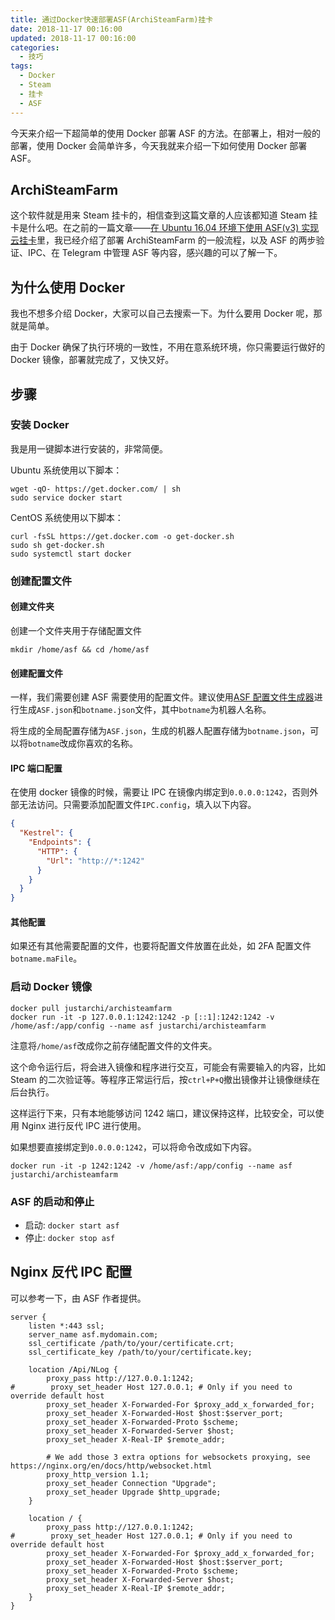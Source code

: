 ```yaml
---
title: 通过Docker快速部署ASF(ArchiSteamFarm)挂卡
date: 2018-11-17 00:16:00
updated: 2018-11-17 00:16:00
categories:
  - 技巧
tags:
  - Docker
  - Steam
  - 挂卡
  - ASF
---
```


今天来介绍一下超简单的使用 Docker 部署 ASF 的方法。在部署上，相对一般的部署，使用 Docker 会简单许多，今天我就来介绍一下如何使用 Docker 部署 ASF。

<!--more-->

## ArchiSteamFarm

这个软件就是用来 Steam 挂卡的，相信查到这篇文章的人应该都知道 Steam 挂卡是什么吧。在之前的一篇文章——[在 Ubuntu 16.04 环境下使用 ASF(v3) 实现云挂卡](/2018/08/08/asf-steam/)里，我已经介绍了部署 ArchiSteamFarm 的一般流程，以及 ASF 的两步验证、IPC、在 Telegram 中管理 ASF 等内容，感兴趣的可以了解一下。

## 为什么使用 Docker

我也不想多介绍 Docker，大家可以自己去搜索一下。为什么要用 Docker 呢，那就是简单。

由于 Docker 确保了执行环境的一致性，不用在意系统环境，你只需要运行做好的 Docker 镜像，部署就完成了，又快又好。

## 步骤

### 安装 Docker

我是用一键脚本进行安装的，非常简便。

Ubuntu 系统使用以下脚本：

```shell
wget -qO- https://get.docker.com/ | sh
sudo service docker start
```

CentOS 系统使用以下脚本：

```shell
curl -fsSL https://get.docker.com -o get-docker.sh
sudo sh get-docker.sh
sudo systemctl start docker
```

### 创建配置文件

#### 创建文件夹

创建一个文件夹用于存储配置文件

```shell
mkdir /home/asf && cd /home/asf
```

#### 创建配置文件

一样，我们需要创建 ASF 需要使用的配置文件。建议使用[ASF 配置文件生成器](https://justarchinet.github.io/ASF-WebConfigGenerator/#/)进行生成`ASF.json`和`botname.json`文件，其中`botname`为机器人名称。

将生成的全局配置存储为`ASF.json`，生成的机器人配置存储为`botname.json`，可以将`botname`改成你喜欢的名称。

#### IPC 端口配置

在使用 docker 镜像的时候，需要让 IPC 在镜像内绑定到`0.0.0.0:1242`，否则外部无法访问。只需要添加配置文件`IPC.config`，填入以下内容。

```json
{
  "Kestrel": {
    "Endpoints": {
      "HTTP": {
        "Url": "http://*:1242"
      }
    }
  }
}
```

#### 其他配置

如果还有其他需要配置的文件，也要将配置文件放置在此处，如 2FA 配置文件`botname.maFile`。

### 启动 Docker 镜像

```
docker pull justarchi/archisteamfarm
docker run -it -p 127.0.0.1:1242:1242 -p [::1]:1242:1242 -v /home/asf:/app/config --name asf justarchi/archisteamfarm
```

注意将`/home/asf`改成你之前存储配置文件的文件夹。

这个命令运行后，将会进入镜像和程序进行交互，可能会有需要输入的内容，比如 Steam 的二次验证等。等程序正常运行后，按`ctrl+P+Q`撤出镜像并让镜像继续在后台执行。

这样运行下来，只有本地能够访问 1242 端口，建议保持这样，比较安全，可以使用 Nginx 进行反代 IPC 进行使用。

如果想要直接绑定到`0.0.0.0:1242`，可以将命令改成如下内容。

```
docker run -it -p 1242:1242 -v /home/asf:/app/config --name asf justarchi/archisteamfarm
```

### ASF 的启动和停止

- 启动: `docker start asf`
- 停止: `docker stop asf`

## Nginx 反代 IPC 配置

可以参考一下，由 ASF 作者提供。

```
server {
    listen *:443 ssl;
    server_name asf.mydomain.com;
    ssl_certificate /path/to/your/certificate.crt;
    ssl_certificate_key /path/to/your/certificate.key;

    location /Api/NLog {
        proxy_pass http://127.0.0.1:1242;
#        proxy_set_header Host 127.0.0.1; # Only if you need to override default host
        proxy_set_header X-Forwarded-For $proxy_add_x_forwarded_for;
        proxy_set_header X-Forwarded-Host $host:$server_port;
        proxy_set_header X-Forwarded-Proto $scheme;
        proxy_set_header X-Forwarded-Server $host;
        proxy_set_header X-Real-IP $remote_addr;

        # We add those 3 extra options for websockets proxying, see https://nginx.org/en/docs/http/websocket.html
        proxy_http_version 1.1;
        proxy_set_header Connection "Upgrade";
        proxy_set_header Upgrade $http_upgrade;
    }

    location / {
        proxy_pass http://127.0.0.1:1242;
#        proxy_set_header Host 127.0.0.1; # Only if you need to override default host
        proxy_set_header X-Forwarded-For $proxy_add_x_forwarded_for;
        proxy_set_header X-Forwarded-Host $host:$server_port;
        proxy_set_header X-Forwarded-Proto $scheme;
        proxy_set_header X-Forwarded-Server $host;
        proxy_set_header X-Real-IP $remote_addr;
    }
}
```
